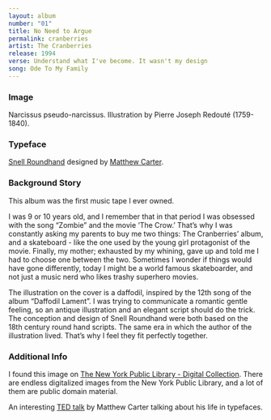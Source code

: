 ```yaml
---
layout: album
number: "01"
title: No Need to Argue
permalink: cranberries
artist: The Cranberries
release: 1994
verse: Understand what I've become. It wasn't my design
song: Ode To My Family
---
```


### Image

Narcissus pseudo-narcissus. Illustration by Pierre Joseph Redouté (1759-1840).

### Typeface

[Snell Roundhand](https://www.linotype.com/1196135/snell-roundhand-family.html) designed by [Matthew Carter](https://www.linotype.com/346/matthew-carter.html).

### Background Story

This album was the first music tape I ever owned.

I was 9 or 10 years old, and I remember that in that period I was obsessed with the song “Zombie” and the movie ‘The Crow.’ That’s why I was constantly asking my parents to buy me two things: The Cranberries’ album, and a skateboard - like the one used by the young girl protagonist of the movie. Finally, my mother; exhausted by my whining, gave up and told me I had to choose one between the two. Sometimes I wonder if things would have gone differently, today I might be a world famous skateboarder, and not just a music nerd who likes trashy superhero movies.

The illustration on the cover is a daffodil, inspired by the 12th song of the album “Daffodil Lament”. I was trying to communicate a romantic gentle feeling, so an antique illustration and an elegant script should do the trick. The conception and design of Snell Roundhand were both based on the 18th century round hand scripts. The same era in which the author of the illustration lived. That’s why I feel they fit perfectly together.

### Additional Info

I found this image on [The New York Public Library - Digital Collection](https://digitalcollections.nypl.org/). There are endless digitalized images from the New York Public Library, and a lot of them are public domain material.

An interesting [TED talk](https://www.youtube.com/watch?v=xjxyEwjG2Es) by Matthew Carter talking about his life in typefaces.